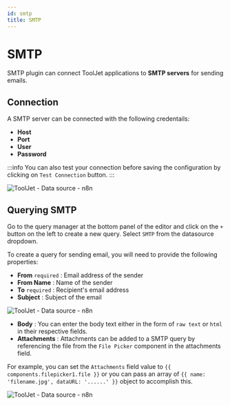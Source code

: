```yaml
---
id: smtp
title: SMTP
---
```


# SMTP

SMTP plugin can connect ToolJet applications to **SMTP servers** for sending emails.

## Connection

A SMTP server can be connected with the following credentails:
- **Host**
- **Port**
- **User**
- **Password**

:::info
You can also test your connection before saving the configuration by clicking on `Test Connection` button.
:::

<div style={{textAlign: 'center'}}>

![ToolJet - Data source - n8n](/img/datasource-reference/smtp/connect.png)

</div>

## Querying SMTP

Go to the query manager at the bottom panel of the editor and click on the `+` button on the left to create a new query. Select `SMTP` from the datasource dropdown.

To create a query for sending email, you will need to provide the following properties:
  - **From** `required` : Email address of the sender
  - **From Name** : Name of the sender
  - **To** `required` : Recipient's email address
  - **Subject** : Subject of the email

<div style={{textAlign: 'center'}}>

![ToolJet - Data source - n8n](/img/datasource-reference/smtp/query1.png)

</div>

  - **Body** : You can enter the body text either in the form of `raw text` or `html` in their respective fields.
  - **Attachments** : Attachments can be added to a SMTP query by referencing the file from the `File Picker` component in the attachments field. 
  
  For example, you can set the `Attachments` field value to `{{ components.filepicker1.file }}` or you can pass an array of `{{ name: 'filename.jpg', dataURL: '......' }}` object to accomplish this.

<div style={{textAlign: 'center'}}>

![ToolJet - Data source - n8n](/img/datasource-reference/smtp/query2.png)

</div>